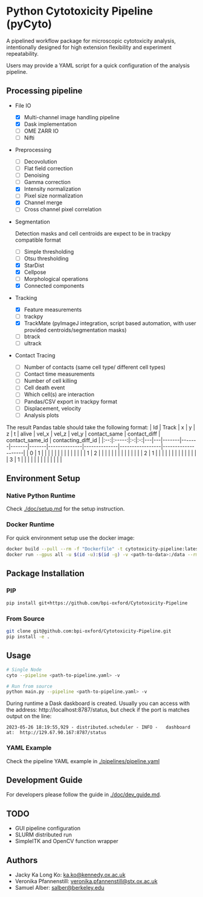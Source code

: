# Python Cytotoxicity Pipeline (pyCyto)
A pipelined workflow package for microscopic cytotoxicity analysis, intentionally designed for high extension flexibility and experiment repeatability.

Users may provide a YAML script for a quick configuration of the analysis pipeline. 

## Processing pipeline
- File IO
  - [x] Multi-channel image handling pipeline
  - [x] Dask implementation 
  - [ ] OME ZARR IO
  - [ ] Nifti 

- Preprocessing
  - [ ] Decovolution
  - [ ] Flat field correction
  - [ ] Denoising
  - [ ] Gamma correction
  - [x] Intensity normalization
  - [ ] Pixel size normalization
  - [x] Channel merge
  - [ ] Cross channel pixel correlation

- Segmentation
  
  Detection masks and cell centroids are expect to be in trackpy compatible format
  - [ ] Simple thresholding
  - [ ] Otsu thresholding
  - [x] StarDist
  - [x] Cellpose
  - [ ] Morphological operations
  - [x] Connected components 
- Tracking
  - [x] Feature measurements
  - [ ] trackpy
  - [x] TrackMate (pyImageJ integration, script based automation, with user provided centroids/segmentation masks)
  - [ ] btrack
  - [ ] ultrack
- Contact Tracing
  - [ ] Number of contacts (same cell type/ different cell types)
  - [ ] Contact time measurements
  - [ ] Number of cell killing
  - [ ] Cell death event
  - [ ] Which cell(s) are interaction
  - [ ] Pandas/CSV export in trackpy format
  - [ ] Displacement, velocity
  - [ ] Analysis plots
 
The result Pandas table should take the following format:
| Id | Track | x | y | z | t | alive | vel_x | vel_z | vel_y | contact_same | contact_diff | contact_same_id | contacting_diff_id |
|:--:|:-----:|:-:|:-:|---|---|-------|-------|-------|-------|--------------|--------------|-----------------|--------------------|
|  0 |   1   |   |   |   |   |       |       |       |       |              |              |                 |                    |
|  1 |   2   |   |   |   |   |       |       |       |       |              |              |                 |                    |
|  2 |   1   |   |   |   |   |       |       |       |       |              |              |                 |                    |
|  3 |   1   |   |   |   |   |       |       |       |       |              |              |                 |                    |

## Environment Setup
### Native Python Runtime
Check [./doc/setup.md](./doc/setup.md) for the setup instruction.

### Docker Runtime
For quick environment setup use the docker image:
```bash
docker build --pull --rm -f "Dockerfile" -t cytotoxicity-pipeline:latest "."
docker run --gpus all -u $(id -u):$(id -g) -v <path-to-data>:/data --rm -it -p 8787:8787/tcp cytotoxicity-pipeline:latest bash
```

## Package Installation
### PIP
```bash
pip install git+https://github.com/bpi-oxford/Cytotoxicity-Pipeline
```

### From Source
```bash
git clone git@github.com:bpi-oxford/Cytotoxicity-Pipeline.git
pip install -e .
```

## Usage
```bash
# Single Node
cyto --pipeline <path-to-pipeline.yaml> -v

# Run from source
python main.py --pipeline <path-to-pipeline.yaml> -v
```

During runtime a Dask daskboard is created. Usually you can access with the address: http://localhost:8787/status, but check if the port is matches output on the line:
```log
2023-05-26 18:19:55,929 - distributed.scheduler - INFO -   dashboard at:  http://129.67.90.167:8787/status
```

### YAML Example
Check the pipeline YAML example in [./pipelines/pipeline.yaml](./pipelines/pipeline.yaml)

## Development Guide
For developers please follow the guide in [./doc/dev_guide.md](./doc/dev_guide.md).

## TODO
- GUI pipeline configuration
- SLURM distributed run
- SimpleITK and OpenCV function wrapper

## Authors
- Jacky Ka Long Ko: [ka.ko@kennedy.ox.ac.uk](mailto:ka.ko@kennedy.ox.ac.uk)
- Veronika Pfannenstill: [veronika.pfannenstill@stx.ox.ac.uk](mailto:veronika.pfannenstill@stx.ox.ac.uk)
- Samuel Alber: [salber@berkeley.edu](mailto:salber@berkeley.edu)